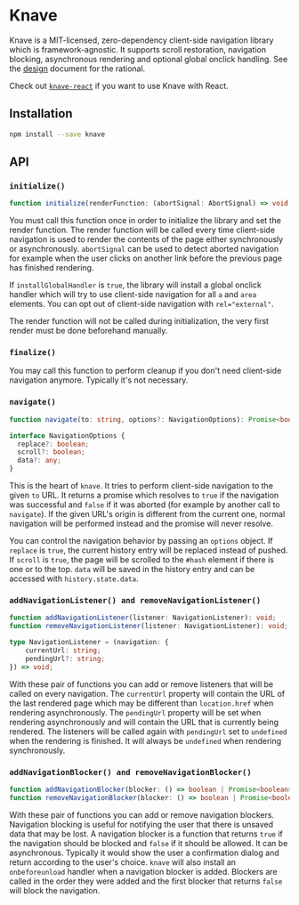 # Knave

Knave is a MIT-licensed, zero-dependency client-side navigation library which is framework-agnostic. It supports scroll restoration, navigation blocking, asynchronous rendering and optional global onclick handling. See the [design](https://github.com/cyco130/knave/blob/main/design.md) document for the rational.

Check out [`knave-react`](https://github.com/cyco130/knave/tree/main/packages/knave-react) if you want to use Knave with React.

## Installation

```sh
npm install --save knave
```

## API

### `initialize()`

```ts
function initialize(renderFunction: (abortSignal: AbortSignal) => void | Promise<void>, installGlobalHandler?: boolean): Promise<void>
```

You must call this function once in order to initialize the library and set the render function. The render function will be called every time client-side navigation is used to render the contents of the page either synchronously or asynchronously. `abortSignal` can be used to detect aborted navigation for example when the user clicks on another link before the previous page has finished rendering.

If `installGlobalHandler` is `true`, the library will install a global onclick handler which will try to use client-side navigation for all `a` and `area` elements. You can opt out of client-side navigation with `rel="external"`.

The render function will not be called during initialization, the very first render must be done beforehand manually.

### `finalize()`

You may call this function to perform cleanup if you don't need client-side navigation anymore. Typically it's not necessary.

### `navigate()`

```ts
function navigate(to: string, options?: NavigationOptions): Promise<boolean>;

interface NavigationOptions {
  replace?: boolean;
  scroll?: boolean;
  data?: any;
}
```

This is the heart of `knave`. It tries to perform client-side navigation to the given `to` URL. It returns a promise which resolves to `true` if the navigation was successful and `false` if it was aborted (for example by another call to `navigate`). If the given URL's origin is different from the current one, normal navigation will be performed instead and the promise will never resolve.

You can control the navigation behavior by passing an `options` object. If `replace` is `true`, the current history entry will be replaced instead of pushed. If `scroll` is `true`, the page will be scrolled to the `#hash` element if there is one or to the top. `data` will be saved in the history entry and can be accessed with `history.state.data`.

### `addNavigationListener() and removeNavigationListener()`

```ts
function addNavigationListener(listener: NavigationListener): void;
function removeNavigationListener(listener: NavigationListener): void;

type NavigationListener = (navigation: {
    currentUrl: string;
    pendingUrl?: string;
}) => void;
```

With these pair of functions you can add or remove listeners that will be called on every navigation. The `currentUrl` property will contain the URL of the last rendered page which may be different than `location.href` when rendering asynchronously. The `pendingUrl` property will be set when rendering asynchronously and will contain the URL that is currently being rendered. The listeners will be called again with `pendingUrl` set to `undefined` when the rendering is finished. It will always be `undefined` when rendering synchronously.

### `addNavigationBlocker() and removeNavigationBlocker()`

```ts
function addNavigationBlocker(blocker: () => boolean | Promise<boolean>): void;
function removeNavigationBlocker(blocker: () => boolean | Promise<boolean>): void;
```

With these pair of functions you can add or remove navigation blockers. Navigation blocking is useful for notifying the user that there is unsaved data that may be lost. A navigation blocker is a function that returns `true` if the navigation should be blocked and `false` if it should be allowed. It can be asynchronous. Typically it would show the user a confirmation dialog and return according to the user's choice. `knave` will also install an `onbeforeunload` handler when a navigation blocker is added. Blockers are called in the order they were added and the first blocker that returns `false` will block the navigation.